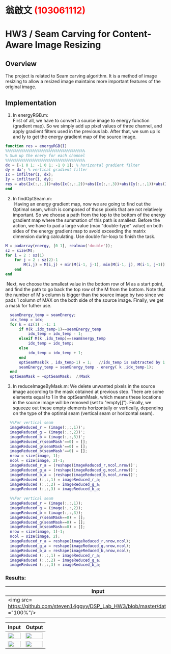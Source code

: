 # 翁啟文 <span style="color:red">(103061112)</span>

# HW3 / Seam Carving for Content-Aware Image Resizing

## Overview
The project is related to Seam carving algorithm. It is a method of image resizing to allow a resized image maintains more important features of the original image.  


## Implementation
1. In energyRGB.m:  
  First of all, we have to convert a source image to energy function (gradient map). So we simply add up pixel values of three channel, and apply gradient filters used in the previous lab. After that, we sum up Ix and Iy to get the energy gradient map of the source image.
  ```Matlab
  function res = energyRGB(I)
  %%%%%%%%%%%%%%%%%%%%%%%%%%%%%%%%%%%
  % Sum up the enery for each channel 
  %%%%%%%%%%%%%%%%%%%%%%%%%%%%%%%%%%%
  dx = [-1 0 1; -1 0 1; -1 0 1]; % horizontal gradient filter 
  dy = dx'; % vertical gradient filter
  Ix = imfilter(I, dx);
  Iy = imfilter(I, dy);
  res = abs(Ix(:,:,1))+abs(Ix(:,:,2))+abs(Ix(:,:,3))+abs(Iy(:,:,1))+abs(Iy(:,:,2))+abs(Iy(:,:,3)); 
  end
  ```
  2. In findOptSeam.m:  
  Having an energy gradient map, now we are going to find out the Optimal seam, which is composed of those pixels that are not relatively important. So we choose a path from the top to the bottom of the energy gradient map where the summation of this path is smallest. Before the action, we have to pad a large value (max "double-type" value) on both sides of the energy gradient map to avoid exceeding the matrix dimension during calculating. Use double for-loop to finish the task.
  ```Matlab
  M = padarray(energy, [0 1], realmax('double'));
  sz = size(M);
  for i = 2 : sz(1)
      for j = 2 : sz(2)-1
          M(i,j) = M(i,j) + min(M(i-1, j-1), min(M(i-1, j), M(i-1, j+1)));
      end
  end
  ```
  Next, we choose the smallest value in the bottom row of M as a start point, and find the path to go back the top row of the M from the bottom. Note that the number of M's column is bigger than the source image by two since we pads 1 column of MAX on the both side of the source image. Finally, we get a mask for futher use.
  ```Matlab
    seamEnergy_temp = seamEnergy;
    idx_temp = idx;
    for k = sz(1) :-1: 1
        if M(k ,idx_temp-1)==seamEnergy_temp
            idx_temp = idx_temp - 1;
        elseif M(k ,idx_temp)==seamEnergy_temp
            idx_temp = idx_temp;
        else
            idx_temp = idx_temp + 1;
        end
        optSeamMask(k , idx_temp-1) = 1;   //idx_temp is subtracted by 1.
        seamEnergy_temp = seamEnergy_temp - energy( k ,idx_temp-1);
    end
    optSeamMask = ~optSeamMask;  //Mask
  ```
  3. In reduceImageByMask.m:
  We delete unwanted pixels in the source image according to the mask obtained at previous step. There are some elements equal to 1 in the optSeamMask, which means these locations in the source image will be removed (set to "empty[]"). Finally, we squeeze out these empty elements horizontally or vertically, depending on the type of the optimal seam (vertical seam or horizontal seam).
  ```Matlab
    %%For vertical seam
    imageReduced_r = (image(:,:,1))';
    imageReduced_g = (image(:,:,2))';
    imageReduced_b = (image(:,:,3))';
    imageReduced_r(seamMask'==0) = [];
    imageReduced_g(seamMask'==0) = [];
    imageReduced_b(seamMask'==0) = [];
    nrow = size(image, 1);
    ncol = size(image, 2)-1;
    imageReduced_r_a = (reshape(imageReduced_r,ncol,nrow))';
    imageReduced_g_a = (reshape(imageReduced_g,ncol,nrow))';
    imageReduced_b_a = (reshape(imageReduced_b,ncol,nrow))';
    imageReduced (:,:,1) = imageReduced_r_a;
    imageReduced (:,:,2) = imageReduced_g_a;
    imageReduced (:,:,3) = imageReduced_b_a;
    
    %%For vertical seam
    imageReduced_r = (image(:,:,1));
    imageReduced_g = (image(:,:,2));
    imageReduced_b = (image(:,:,3));
    imageReduced_r(seamMask==0) = [];
    imageReduced_g(seamMask==0) = [];
    imageReduced_b(seamMask==0) = [];   
    nrow = size(image, 1)-1;
    ncol = size(image, 2);
    imageReduced_r_a = reshape(imageReduced_r,nrow,ncol);
    imageReduced_g_a = reshape(imageReduced_g,nrow,ncol);
    imageReduced_b_a = reshape(imageReduced_b,nrow,ncol);
    imageReduced (:,:,1) = imageReduced_r_a;
    imageReduced (:,:,2) = imageReduced_g_a;
    imageReduced (:,:,3) = imageReduced_b_a;
  ```
### Results: 
|Input|Output|  
|---------------|---------------|   
|<img src= https://github.com/steven14ggyy/DSP_Lab_HW3/blob/master/data/sea.jpg ="100%"/>|<img src=https://github.com/steven14ggyy/DSP_Lab_HW3/blob/master/data/sea_seamCarving.jpg width="100%"/>|

|Input|Output|  
|---------------|---------------|   
|<img src= https://github.com/steven14ggyy/DSP_Lab_HW3/blob/master/data/DSC_0432.JPG width="100%"/>|<img src=https://github.com/steven14ggyy/DSP_Lab_HW3/blob/master/data/DSC_0432_seamCarving.jpg width="100%"/>
|<img src= https://github.com/steven14ggyy/DSP_Lab_HW3/blob/master/data/DSC_0503.JPG width="100%"/>|<img src=https://github.com/steven14ggyy/DSP_Lab_HW3/blob/master/data/DSC_0503_seamCarving.jpg width="100%"/>|
